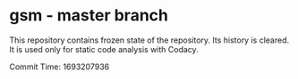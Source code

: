 # gsm - master branch

This repository contains frozen state of the repository.
Its history is cleared. It is used only for static code
analysis with Codacy.

Commit Time: 1693207936